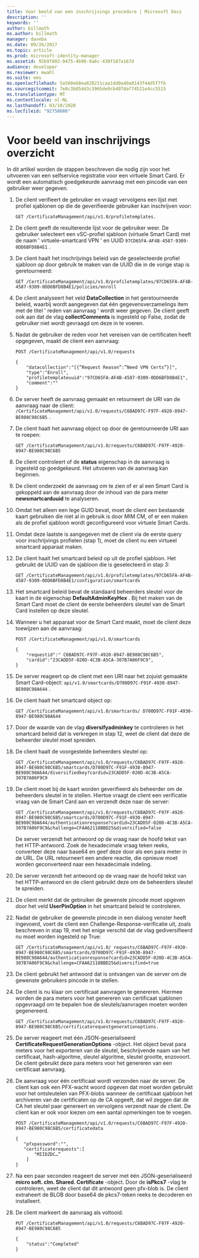 ```yaml
---
title: Voor beeld van een inschrijvings procedure | Microsoft Docs
description: ''
keywords: ''
author: billmath
ms.author: billmath
manager: daveba
ms.date: 09/26/2017
ms.topic: article
ms.prod: microsoft-identity-manager
ms.assetid: 92b97803-9475-4b90-9a6c-430f107a167d
audience: developer
ms.reviewer: mwahl
ms.suite: ems
ms.openlocfilehash: 5a560e68ea820211caa1dd0a40a0143f44d5f7fb
ms.sourcegitcommit: 7e8c3b85dd3c3965de9cb407daf74521e4cc5515
ms.translationtype: MT
ms.contentlocale: nl-NL
ms.lasthandoff: 03/10/2020
ms.locfileid: "92758686"
---
```

# <a name="sample-enrollment-walkthrough"></a>Voor beeld van inschrijvings overzicht
In dit artikel worden de stappen beschreven die nodig zijn voor het uitvoeren van een selfservice registratie voor een virtuele Smart Card. Er wordt een automatisch goedgekeurde aanvraag met een pincode van een gebruiker weer gegeven.

1. De client verifieert de gebruiker en vraagt vervolgens een lijst met profiel sjablonen op die de geverifieerde gebruiker kan inschrijven voor:

    ```
    GET /CertificateManagement/api/v1.0/profiletemplates.
    ```
    
2. De client geeft de resulterende lijst voor de gebruiker weer. De gebruiker selecteert een vSC-profiel sjabloon (virtuele Smart Card) met de naam ' virtuele-smartcard VPN ' en UUID `97CD65FA-AF4B-4587-9309-0DD6BFD8B4E1` .

3. De client haalt het inschrijvings beleid van de geselecteerde profiel sjabloon op door gebruik te maken van de UUID die in de vorige stap is geretourneerd:

    ```
    GET /CertificateManagement/api/v1.0/profiletemplates/97CD65FA-AF4B-4587-9309-0DD6BFD8B4E1/policies/enroll
    ```

4. De client analyseert het veld **DataCollection** in het geretourneerde beleid, waarbij wordt aangegeven dat één gegevensverzamelings item met de titel ' reden van aanvraag ' wordt weer gegeven. De client geeft ook aan dat de vlag **collectComments** is ingesteld op False, zodat de gebruiker niet wordt gevraagd om deze in te voeren.

5. Nadat de gebruiker de reden voor het vereisen van de certificaten heeft opgegeven, maakt de client een aanvraag:

    ```
    POST /CertificateManagement/api/v1.0/requests

    {
        "datacollection":"[{“Request Reason”:”Need VPN Certs”}]",
        "type":"Enroll",
        "profiletemplateuuid":"97CD65FA-AF4B-4587-9309-0DD6BFD8B4E1",
        "comment":""
    }
    ```

6. De server heeft de aanvraag gemaakt en retourneert de URI van de aanvraag naar de client:  `/CertificateManagement/api/v1.0/requests/C6BAD97C-F97F-4920-8947-BE980C98C6B5` .

7. De client haalt het aanvraag object op door de geretourneerde URI aan te roepen:

    ```
    GET /CertificateManagement/api/v1.0/requests/C6BAD97C-F97F-4920-8947-BE980C98C6B5
    ```

8. De client controleert of de **status** eigenschap in de aanvraag is ingesteld op goedgekeurd. Het uitvoeren van de aanvraag kan beginnen.

9. De client onderzoekt de aanvraag om te zien of er al een Smart Card is gekoppeld aan de aanvraag door de inhoud van de para meter **newsmartcarduuid** te analyseren.

10. Omdat het alleen een lege GUID bevat, moet de client een bestaande kaart gebruiken die niet al in gebruik is door MIM CM, of er een maken als de profiel sjabloon wordt geconfigureerd voor virtuele Smart Cards.

11. Omdat deze laatste is aangegeven met de client via de eerste query voor inschrijvings profielen (stap 1), moet de client nu een virtueel smartcard apparaat maken.

12. De client haalt het smartcard beleid op uit de profiel sjabloon. Het gebruikt de UUID van de sjabloon die is geselecteerd in stap 3:

    ```
    GET /CertificateManagement/api/v1.0/profiletemplates/97CD65FA-AF4B-4587-9309-0DD6BFD8B4E1/configuration/smartcards
    ```

13. Het smartcard beleid bevat de standaard beheerders sleutel voor de kaart in de eigenschap **DefaultAdminKeyHex** . Bij het maken van de Smart Card moet de client de eerste beheerders sleutel van de Smart Card instellen op deze sleutel.  
14. Wanneer u het apparaat voor de Smart Card maakt, moet de client deze toewijzen aan de aanvraag:

    ```
    POST /CertificateManagement/api/v1.0/smartcards

    {
        "requestid":" C6BAD97C-F97F-4920-8947-BE980C98C6B5",
        "cardid":"23CADD5F-020D-4C3B-A5CA-307B7A06F9C9",
    }
    ```

15. De server reageert op de client met een URI naar het zojuist gemaakte Smart Card-object: `api/v1.0/smartcards/D700D97C-F91F-4930-8947-BE980C98A644` .

16. De client haalt het smartcard object op:

    ```
    GET /CertificateManagement/api/v1.0/smartcards/ D700D97C-F91F-4930-8947-BE980C98A644
    ```

17. Door de waarde van de vlag **diversifyadminkey** te controleren in het smartcard beleid dat is verkregen in stap 12, weet de client dat deze de beheerder sleutel moet spreiden.

18. De client haalt de voorgestelde beheerders sleutel op:

    ```
    GET /CertificateManagement/api/v1.0/requests/C6BAD97C-F97F-4920-8947-BE980C98C6B5/smartcards/D700D97C-F91F-4930-8947-BE980C98A644/diversifiedkey?cardid=23CADD5F-020D-4C3B-A5CA-307B7A06F9C9
    ```

19. De client moet bij de kaart worden geverifieerd als beheerder om de beheerders sleutel in te stellen. Hiertoe vraagt de client een verificatie vraag van de Smart Card aan en verzendt deze naar de server:

    ```
    GET /CertificateManagement/api/v1.0/requests/C6BAD97C-F97F-4920-8947-BE980C98C6B5/smartcards/D700D97C-F91F-4930-8947-BE980C98A644/authenticationresponse?cardid=23CADD5F-020D-4C3B-A5CA-307B7A06F9C9&challenge=CFAA62118BBD25&diversified=false
    ```

    De server verzendt het antwoord op de vraag naar de hoofd tekst van het HTTP-antwoord. Zoek de hexadecimale vraag teken reeks, converteer deze naar base64 en geef deze door als een para meter in de URL. De URL retourneert een andere reactie, die opnieuw moet worden geconverteerd naar een hexadecimale indeling.

20. De server verzendt het antwoord op de vraag naar de hoofd tekst van het HTTP-antwoord en de client gebruikt deze om de beheerders sleutel te spreiden.

21. De client merkt dat de gebruiker de gewenste pincode moet opgeven door het veld **UserPinOption** in het smartcard beleid te controleren.

22. Nadat de gebruiker de gewenste pincode in een dialoog venster heeft ingevoerd, voert de client een Challenge-Response-verificatie uit, zoals beschreven in stap 19, met het enige verschil dat de vlag gediversifieerd nu moet worden ingesteld op True:

    ```
    GET /CertificateManagement/api/v1.0/ requests/C6BAD97C-F97F-4920-8947-BE980C98C6B5/smartcards/D700D97C-F91F-4930-8947-BE980C98A644/authenticationresponse?cardid=23CADD5F-020D-4C3B-A5CA-307B7A06F9C9&challenge=CFAA62118BBD25&diversified=true
    ```

23. De client gebruikt het antwoord dat is ontvangen van de server om de gewenste gebruikers pincode in te stellen.

24. De client is nu klaar om certificaat aanvragen te genereren. Hiermee worden de para meters voor het genereren van certificaat sjablonen opgevraagd om te bepalen hoe de sleutels/aanvragen moeten worden gegenereerd.

    ```
    GET /CertificateManagement/api/v1.0/requests/C6BAD97C-F97F-4920-8947-BE980C98C6B5/certificaterequestgenerationoptions.
    ```

25. De server reageert met één JSON-geserialiseerd **CertificateRequestGenerationOptions** -object. Het object bevat para meters voor het exporteren van de sleutel, beschrijvende naam van het certificaat, hash-algoritme, sleutel algoritme, sleutel grootte, enzovoort. De client gebruikt deze para meters voor het genereren van een certificaat aanvraag.

26. De aanvraag voor één certificaat wordt verzonden naar de server. De client kan ook een PFX-wacht woord opgeven dat moet worden gebruikt voor het ontsleutelen van PFX-blobs wanneer de certificaat sjabloon het archiveren van de certificaten op de CA opgeeft, dat wil zeggen dat de CA het sleutel paar genereert en vervolgens verzendt naar de client. De client kan er ook voor kiezen om een aantal opmerkingen toe te voegen.

    ```
    POST /CertificateManagement/api/v1.0/requests/C6BAD97C-F97F-4920-8947-BE980C98C6B5/certificatedata

    {
       "pfxpassword":"",
       "certificaterequests":[
           "MIIDZDC…”
        ]
    }   
    ```

27. Na een paar seconden reageert de server met één JSON-geserialiseerd **micro soft. clm. Shared. Certificate** -object. Door de **isPkcs7** -vlag te controleren, weet de client dat dit antwoord geen pfx-blob is. De client extraheert de BLOB door base64 de pkcs7-teken reeks te decoderen en installeert.

28. De client markeert de aanvraag als voltooid.

    ```
    PUT /CertificateManagement/api/v1.0/requests/C6BAD97C-F97F-4920-8947-BE980C98C6B5

    {
        "status":"Completed"
    }
    ```
